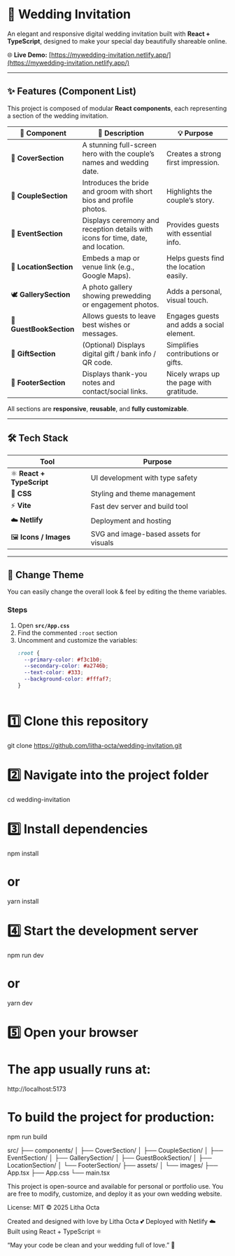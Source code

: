 # 💍 Wedding Invitation

An elegant and responsive digital wedding invitation built with **React + TypeScript**, designed to make your special day beautifully shareable online.  

🌐 **Live Demo:** [https://mywedding-invitation.netlify.app/](https://mywedding-invitation.netlify.app/)

---

## ✨ Features (Component List)

This project is composed of modular **React components**, each representing a section of the wedding invitation.

| 🌸 Component | 📝 Description | 💡 Purpose |
|--------------|----------------|-------------|
| 💌 **CoverSection** | A stunning full-screen hero with the couple’s names and wedding date. | Creates a strong first impression. |
| 💑 **CoupleSection** | Introduces the bride and groom with short bios and profile photos. | Highlights the couple’s story. |
| 📅 **EventSection** | Displays ceremony and reception details with icons for time, date, and location. | Provides guests with essential info. |
| 📍 **LocationSection** | Embeds a map or venue link (e.g., Google Maps). | Helps guests find the location easily. |
| 🕊 **GallerySection** | A photo gallery showing prewedding or engagement photos. | Adds a personal, visual touch. |
| 💬 **GuestBookSection** | Allows guests to leave best wishes or messages. | Engages guests and adds a social element. |
| 🎁 **GiftSection** | (Optional) Displays digital gift / bank info / QR code. | Simplifies contributions or gifts. |
| 💖 **FooterSection** | Displays thank-you notes and contact/social links. | Nicely wraps up the page with gratitude. |

All sections are **responsive**, **reusable**, and **fully customizable**.

---

## 🛠 Tech Stack

| Tool | Purpose |
|------|----------|
| ⚛️ **React + TypeScript** | UI development with type safety |
| 🎨 **CSS** | Styling and theme management |
| ⚡ **Vite** | Fast dev server and build tool |
| ☁️ **Netlify** | Deployment and hosting |
| 🖼 **Icons / Images** | SVG and image-based assets for visuals |

---

## 🎨 Change Theme

You can easily change the overall look & feel by editing the theme variables.

### Steps
1. Open **`src/App.css`**
2. Find the commented `:root` section
3. Uncomment and customize the variables:
   ```css
   :root {
     --primary-color: #f3c1b0;
     --secondary-color: #a2746b;
     --text-color: #333;
     --background-color: #fffaf7;
   }



# 1️⃣ Clone this repository
git clone https://github.com/litha-octa/wedding-invitation.git

# 2️⃣ Navigate into the project folder
cd wedding-invitation

# 3️⃣ Install dependencies
npm install
# or
yarn install

# 4️⃣ Start the development server
npm run dev
# or
yarn dev

# 5️⃣ Open your browser
# The app usually runs at:
http://localhost:5173

# To build the project for production:
npm run build

src/
 ├── components/
 │   ├── CoverSection/
 │   ├── CoupleSection/
 │   ├── EventSection/
 │   ├── GallerySection/
 │   ├── GuestBookSection/
 │   ├── LocationSection/
 │   └── FooterSection/
 ├── assets/
 │   └── images/
 ├── App.tsx
 ├── App.css
 └── main.tsx

This project is open-source and available for personal or portfolio use.
You are free to modify, customize, and deploy it as your own wedding website.

License: MIT
© 2025 Litha Octa

Created and designed with love by Litha Octa
 💕
Deployed with Netlify ☁️
Built using React + TypeScript ⚛️

“May your code be clean and your wedding full of love.” 💍

